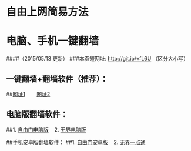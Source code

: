 # 自由上网简易方法
# 电脑、手机一键翻墙
####（2015/05/13 更新）
###本页短网址: http://git.io/vfL6U （区分大小写）

## 一键翻墙+翻墙软件（推荐）：
##<a href="https://dnnzp7k49waf2.cloudfront.net" target="_blank">网址1</a>&nbsp;&nbsp;&nbsp;&nbsp;&nbsp;&nbsp;&nbsp;&nbsp;<a href="https://d3fmnf6otobp4d.cloudfront.net" target="_blank">网址2</a>

## 电脑版翻墙软件：
##1. <a href="https://d2g1qjq283gw8u.cloudfront.net/fga01.php?fid=fg753p.zip" target="_blank">自由门电脑版</a>&nbsp;&nbsp;&nbsp;&nbsp;2. <a href="https://d2g1qjq283gw8u.cloudfront.net/fga01.php?fid=u1405.zip" target="_blank">无界电脑版</a>

##手机安卓版翻墙软件：
##1. <a href="https://d2g1qjq283gw8u.cloudfront.net/fga01.php?fid=fgma32.apk" target="_blank">自由门安卓版</a>&nbsp;&nbsp;&nbsp;&nbsp;2. <a href="https://d2g1qjq283gw8u.cloudfront.net/fga01.php?fid=um3.1.apk" target="_blank">无界一点通</a>
